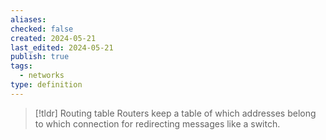 ```yaml
---
aliases: 
checked: false
created: 2024-05-21
last_edited: 2024-05-21
publish: true
tags:
  - networks
type: definition
---
```

>[!tldr] Routing table
>Routers keep a table of which addresses belong to which connection for redirecting messages like a switch.

